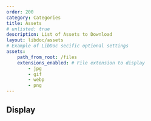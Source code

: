 ```yaml
---
order: 200
category: Categories
title: Assets
# unlisted: true
description: List of Assets to Download
layout: libdoc/assets
# Example of LibDoc secific optional settings
assets:
    path_from_root: /files
    extensions_enabled: # File extension to display
        - jpg
        - gif
        - webp
        - png
---
```



## Display